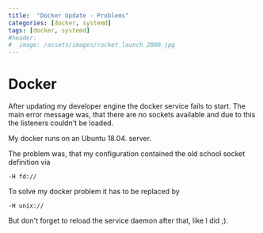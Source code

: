 ```yaml
---
title:  "Docker Update - Problems"
categories: [docker, systemd]
tags: [docker, systemd]
#header:
#  image: /assets/images/rocket_launch_2000.jpg
---
```


# Docker

After updating my developer engine the docker service fails to start. The main error message was, that there are no sockets available and due to this the listeners couldn't be loaded.

My docker runs on an Ubuntu 18.04. server.

The problem was, that my configuration contained the old school socket definition via

```
-H fd://
```

To solve my docker problem it has to be replaced by

```
-H unix://
```

But don't forget to reload the service daemon after that, like I did ;).
